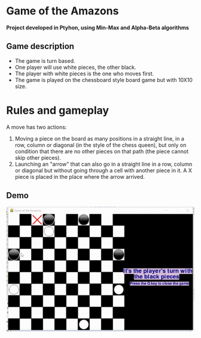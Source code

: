 # Game of the Amazons
**Project developed in Ptyhon, using Min-Max and Alpha-Beta algorithms**

## Game description

* The game is turn based.
* One player will use white pieces, the other black. 
* The player with white pieces is the one who moves first. 
* The game is played on the chessboard style board game but with 10X10 size.

# Rules and gameplay

A move has two actions:

1. Moving a piece on the board as many positions in a straight line, in a row, column or diagonal (in the style of the chess queen), but only on condition that there are no other pieces on that path (the piece cannot skip other pieces).
2. Launching an "arrow" that can also go in a straight line in a row, column or diagonal but without going through a cell with another piece in it. A X piece is placed in the place where the arrow arrived.


## Demo
![Demo](https://github.com/AtasieOana/Game-of-the-Amazons/blob/main/Demo.gif)
